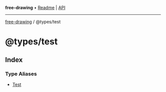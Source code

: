 **free-drawing** • [Readme](../../README.md) \| [API](../../modules.md)

***

[free-drawing](../../README.md) / @types/test

# @types/test

## Index

### Type Aliases

- [Test](type-aliases/Test.md)

